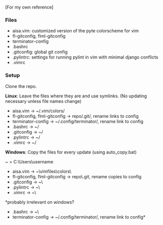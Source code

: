 [For my own reference]

### Files

* aisa.vim: customized version of the pyte colorscheme for vim
* fl-gitconfig, flml-gitconfig
* terminator-config
* .bashrc
* .gitconfig: global git config
* .pylintrc: settings for running pylint in vim with minimal django conflicts
* .vimrc

### Setup

Clone the repo.

**Linux**: Leave the files where they are and use symlinks.
(No updating necessary unless file names change)

* aisa.vim    -> ~/.vim/colors/
* fl-gitconfig, flml-gitconfig -> repo/.git/, rename links to config
* terminator-config -> ~/.config/terminator/, rename link to config
* .bashrc     -> ~/
* .gitconfig  -> ~/
* .pylintrc   -> ~/
* .vimrc      -> ~/

**Windows**: Copy the files for every update (using auto\_copy.bat)

~ = C:\Users\username

* aisa.vim    -> ~\vimfiles\colors\
* fl-gitconfig, flml-gitconfig -> repo\\.git\, rename copies to config
* .gitconfig  -> ~\
* .pylintrc   -> ~\
* .vimrc      -> ~\

*probably irrelevant on windows?
* .bashrc     -> ~\
* terminator-config -> ~/.config/terminator/, rename link to config*

